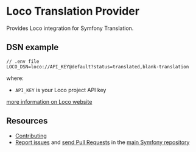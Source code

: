 Loco Translation Provider
=========================

Provides Loco integration for Symfony Translation.

DSN example
-----------

```
// .env file
LOCO_DSN=loco://API_KEY@default?status=translated,blank-translation
```

where:
 - `API_KEY` is your Loco project API key

[more information on Loco website](https://localise.biz/help/developers/api-keys)

Resources
---------

 * [Contributing](https://symfony.com/doc/current/contributing/index.html)
 * [Report issues](https://github.com/symfony/symfony/issues) and
   [send Pull Requests](https://github.com/symfony/symfony/pulls)
   in the [main Symfony repository](https://github.com/symfony/symfony)
